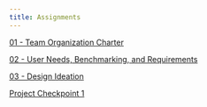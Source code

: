 ```yaml
---
title: Assignments
---
```

[01 - Team Organization Charter](/Team%20Organization/Team%20Organization.md)

[02 - User Needs, Benchmarking, and Requirements](/User%20Needs,%20Benchmarking,%20and%20Requirements/NeedsBenchmarkingRequirements.md)

[03 - Design Ideation](/Design%20Ideation/DesignIdeation.md)

[Project Checkpoint 1](/Checkpoint1)

